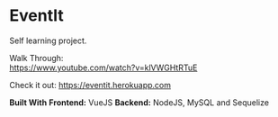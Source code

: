 # EventIt

Self learning project.  
  
Walk Through:  
https://www.youtube.com/watch?v=klVWGHtRTuE  
  
Check it out:
https://eventit.herokuapp.com

**Built With**
**Frontend:** VueJS
**Backend:** NodeJS, MySQL and Sequelize
